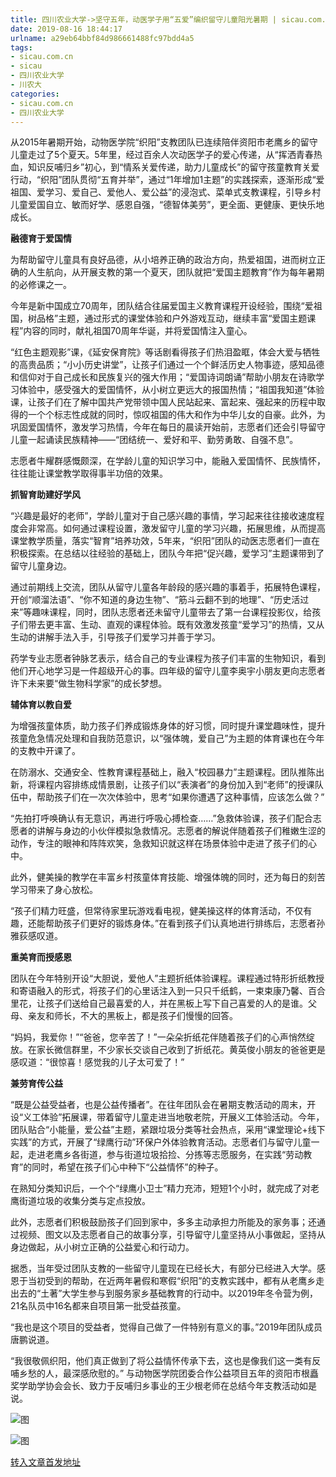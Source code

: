 ```yaml
---
title: 四川农业大学->坚守五年，动医学子用“五爱”编织留守儿童阳光暑期 | sicau.com.cn
date: 2019-08-16 18:44:17
urlname: a29eb64bbf84d986661488fc97bdd4a5
tags: 
- sicau.com.cn
- sicau
- 四川农业大学
- 川农大
categories:
- sicau.com.cn
- 四川农业大学
---
```



从2015年暑期开始，动物医学院“织阳”支教团队已连续陪伴资阳市老鹰乡的留守儿童走过了5个夏天。5年里，经过百余人次动医学子的爱心传递，从“挥洒青春热血，知识反哺归乡”初心，到“情系关爱传递，助力儿童成长”的留守孩童教育关爱行动，“织阳”团队贯彻“五育并举”，通过“1年增加1主题”的实践探索，逐渐形成“爱祖国、爱学习、爱自己、爱他人、爱公益”的浸泡式、菜单式支教课程，引导乡村儿童爱国自立、敏而好学、感恩自强，“德智体美劳”，更全面、更健康、更快乐地成长。

**融德育于爱国情**

为帮助留守儿童具有良好品德，从小培养正确的政治方向，热爱祖国，进而树立正确的人生航向，从开展支教的第一个夏天，团队就把“爱国主题教育”作为每年暑期的必修课之一。

今年是新中国成立70周年，团队结合往届爱国主义教育课程开设经验，围绕“爱祖国，树品格”主题，通过形式的课堂体验和户外游戏互动，继续丰富“爱国主题课程”内容的同时，献礼祖国70周年华诞，并将爱国情注入童心。

“红色主题观影”课，《延安保育院》等话剧看得孩子们热泪盈眶，体会大爱与牺牲的高贵品质；“小小历史讲堂”，让孩子们通过一个个鲜活历史人物事迹，感知品德和信仰对于自己成长和民族复兴的强大作用；“爱国诗词朗诵”帮助小朋友在诗歌学习体验中，感受强大的爱国情怀，从小树立更远大的报国热情；“祖国我知道”体验课，让孩子们在了解中国共产党带领中国人民站起来、富起来、强起来的历程中取得的一个个标志性成就的同时，惊叹祖国的伟大和作为中华儿女的自豪。此外，为巩固爱国情怀，激发学习热情，今年在每日的晨读开始前，志愿者们还会引导留守儿童一起诵读民族精神——“团结统一、爱好和平、勤劳勇敢、自强不息”。

志愿者牛耀群感慨颇深，在学龄儿童的知识学习中，能融入爱国情怀、民族情怀，往往能让课堂教学取得事半功倍的效果。

**抓智育助建好学风**

“兴趣是最好的老师”，学龄儿童对于自己感兴趣的事情，学习起来往往接收速度程度会非常高。如何通过课程设置，激发留守儿童的学习兴趣，拓展思维，从而提高课堂教学质量，落实“智育”培养功效，5年来，“织阳”团队的动医志愿者们一直在积极探索。在总结以往经验的基础上，团队今年把“促兴趣，爱学习”主题课带到了留守儿童身边。

通过前期线上交流，团队从留守儿童各年龄段的感兴趣的事着手，拓展特色课程，开创“顺溜法语”、“你不知道的身边生物”、“筋斗云翻不到的地理”、“历史活过来”等趣味课程，同时，团队志愿者还未留守儿童带去了第一台课程投影仪，给孩子们带去更丰富、生动、直观的课程体验。既有效激发孩童“爱学习”的热情，又从生动的讲解手法入手，引导孩子们爱学习并善于学习。

药学专业志愿者钟脉艺表示，结合自己的专业课程为孩子们丰富的生物知识，看到他们开心地学习是一件超级开心的事。四年级的留守儿童李奥宇小朋友更向志愿者许下未来要“做生物科学家”的成长梦想。

**辅体育以教自爱**

为增强孩童体质，助力孩子们养成锻炼身体的好习惯，同时提升课堂趣味性，提升孩童危急情况处理和自我防范意识，以“强体魄，爱自己”为主题的体育课也在今年的支教中开课了。

在防溺水、交通安全、性教育课程基础上，融入“校园暴力”主题课程。团队推陈出新，将课程内容排练成情景剧，让孩子们以“表演者”的身份加入到“老师”的授课队伍中，帮助孩子们在一次次体验中，思考“如果你遭遇了这种事情，应该怎么做？”

“先拍打呼唤确认有无意识，再进行呼吸心搏检查……”急救体验课，孩子们配合志愿者的讲解与身边的小伙伴模拟急救情况。志愿者的解说伴随着孩子们稚嫩生涩的动作，专注的眼神和阵阵欢笑，急救知识就这样在场景体验中走进了孩子们的心中。

此外，健美操的教学在丰富乡村孩童体育技能、增强体魄的同时，还为每日的刻苦学习带来了身心放松。

“孩子们精力旺盛，但常待家里玩游戏看电视，健美操这样的体育活动，不仅有趣，还能帮助孩子们更好的锻炼身体。”在看到孩子们认真地进行排练后，志愿者孙雅荻感叹道。

**重美育而授感恩**

团队在今年特别开设“大胆说，爱他人”主题折纸体验课程。课程通过特形折纸教授和寄语融入的形式，将孩子们的心里话注入到一只只千纸鹤，一束束康乃馨、百合里花，让孩子们送给自己最喜爱的人，并在黑板上写下自己喜爱的人的是谁。父母、亲友和师长，不大的黑板上，都是孩子们慢慢的回答。

“妈妈，我爱你！”“爸爸，您辛苦了！”一朵朵折纸花伴随着孩子们的心声悄然绽放。在家长微信群里，不少家长交谈自己收到了折纸花。黄英俊小朋友的爸爸更是感叹道：“很惊喜！感觉我的儿子太可爱了！”

**兼劳育传公益**

“既是公益受益者，也是公益传播者”。在往年团队会在暑期支教活动的周末，开设“义工体验”拓展课，带着留守儿童走进当地敬老院，开展义工体验活动。今年，团队贴合“小能量，爱公益”主题，紧跟垃圾分类等社会热点，采用“课堂理论+线下实践”的方式，开展了“绿鹰行动”环保户外体验教育活动。志愿者们与留守儿童一起，走进老鹰乡各街道，参与街道垃圾拾捡、分拣等志愿服务，在实践“劳动教育”的同时，希望在孩子们心中种下“公益情怀”的种子。

在熟知分类知识后，一个个“绿鹰小卫士”精力充沛，短短1个小时，就完成了对老鹰街道垃圾的收集分类与定点投放。

此外，志愿者们积极鼓励孩子们回到家中，多多主动承担力所能及的家务事；还通过视频、图文以及志愿者自己的故事分享，引导留守儿童坚持从小事做起，坚持从身边做起，从小树立正确的公益爱心和行动力。

据悉，当年受过团队支教的一些留守儿童现在已经长大，有部分已经进入大学。感恩于当初受到的帮助，在近两年暑假和寒假“织阳”的支教实践中，都有从老鹰乡走出去的“土著”大学生参与到服务家乡基础教育的行动中。以2019年冬令营为例，21名队员中16名都来自项目第一批受益孩童。

“我也是这个项目的受益者，觉得自己做了一件特别有意义的事。”2019年团队成员唐鹏说道。

“我很敬佩织阳，他们真正做到了将公益情怀传承下去，这也是像我们这一类有反哺乡愁的人，最深感欣慰的。” 与动物医学院团委合作公益项目五年的资阳市根矗奖学助学协会会长、致力于反哺归乡事业的王少根老师在总结今年支教活动如是说。



![图](https://news.sicau.edu.cn/__local/2/5B/A1/31D413B59445E74545EC1ACA8E5_3D9FA994_1A8C5.jpg)

![图](https://news.sicau.edu.cn/__local/9/03/A6/A09AC438CE139D50DE561C6798C_305F594B_117B5.jpg)

[转入文章首发地址](https://news.sicau.edu.cn/info/1078/52838.htm)